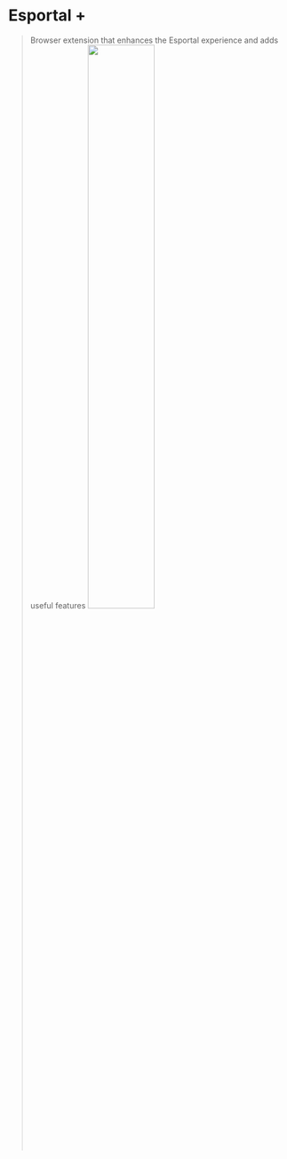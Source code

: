 # Esportal +

> Browser extension that enhances the Esportal experience and adds useful features
> <img src="https://i.imgur.com/uxWbc11.png" width="51%"></br>
